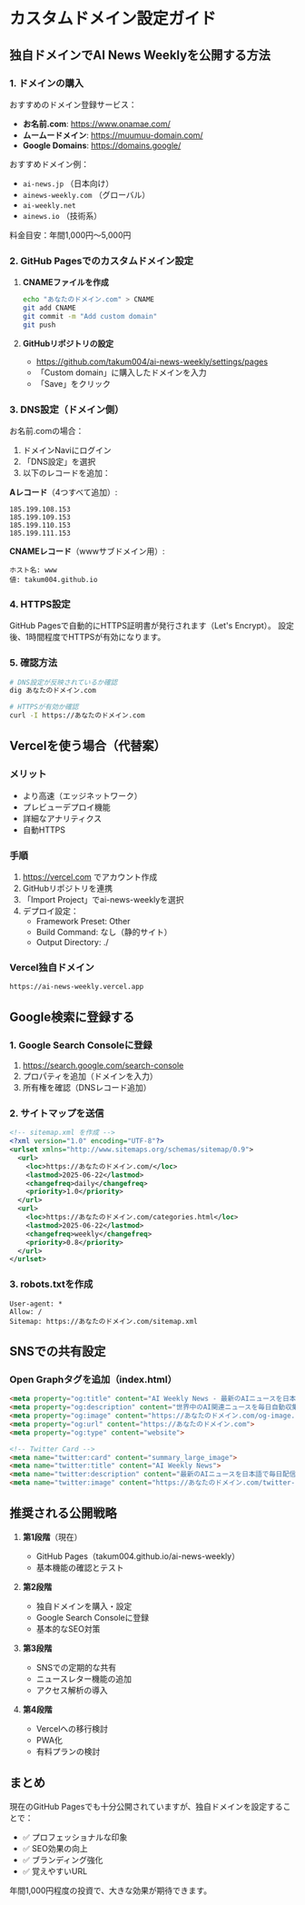 # カスタムドメイン設定ガイド

## 独自ドメインでAI News Weeklyを公開する方法

### 1. ドメインの購入

おすすめのドメイン登録サービス：
- **お名前.com**: https://www.onamae.com/
- **ムームードメイン**: https://muumuu-domain.com/
- **Google Domains**: https://domains.google/

おすすめドメイン例：
- `ai-news.jp` （日本向け）
- `ainews-weekly.com` （グローバル）
- `ai-weekly.net`
- `ainews.io` （技術系）

料金目安：年間1,000円〜5,000円

### 2. GitHub Pagesでのカスタムドメイン設定

1. **CNAMEファイルを作成**
   ```bash
   echo "あなたのドメイン.com" > CNAME
   git add CNAME
   git commit -m "Add custom domain"
   git push
   ```

2. **GitHubリポジトリの設定**
   - https://github.com/takum004/ai-news-weekly/settings/pages
   - 「Custom domain」に購入したドメインを入力
   - 「Save」をクリック

### 3. DNS設定（ドメイン側）

お名前.comの場合：
1. ドメインNaviにログイン
2. 「DNS設定」を選択
3. 以下のレコードを追加：

**Aレコード**（4つすべて追加）:
```
185.199.108.153
185.199.109.153
185.199.110.153
185.199.111.153
```

**CNAMEレコード**（wwwサブドメイン用）:
```
ホスト名: www
値: takum004.github.io
```

### 4. HTTPS設定

GitHub Pagesで自動的にHTTPS証明書が発行されます（Let's Encrypt）。
設定後、1時間程度でHTTPSが有効になります。

### 5. 確認方法

```bash
# DNS設定が反映されているか確認
dig あなたのドメイン.com

# HTTPSが有効か確認
curl -I https://あなたのドメイン.com
```

## Vercelを使う場合（代替案）

### メリット
- より高速（エッジネットワーク）
- プレビューデプロイ機能
- 詳細なアナリティクス
- 自動HTTPS

### 手順
1. https://vercel.com でアカウント作成
2. GitHubリポジトリを連携
3. 「Import Project」でai-news-weeklyを選択
4. デプロイ設定：
   - Framework Preset: Other
   - Build Command: なし（静的サイト）
   - Output Directory: ./

### Vercel独自ドメイン
```
https://ai-news-weekly.vercel.app
```

## Google検索に登録する

### 1. Google Search Consoleに登録
1. https://search.google.com/search-console
2. プロパティを追加（ドメインを入力）
3. 所有権を確認（DNSレコード追加）

### 2. サイトマップを送信
```xml
<!-- sitemap.xml を作成 -->
<?xml version="1.0" encoding="UTF-8"?>
<urlset xmlns="http://www.sitemaps.org/schemas/sitemap/0.9">
  <url>
    <loc>https://あなたのドメイン.com/</loc>
    <lastmod>2025-06-22</lastmod>
    <changefreq>daily</changefreq>
    <priority>1.0</priority>
  </url>
  <url>
    <loc>https://あなたのドメイン.com/categories.html</loc>
    <lastmod>2025-06-22</lastmod>
    <changefreq>weekly</changefreq>
    <priority>0.8</priority>
  </url>
</urlset>
```

### 3. robots.txtを作成
```
User-agent: *
Allow: /
Sitemap: https://あなたのドメイン.com/sitemap.xml
```

## SNSでの共有設定

### Open Graphタグを追加（index.html）
```html
<meta property="og:title" content="AI Weekly News - 最新のAIニュースを日本語で">
<meta property="og:description" content="世界中のAI関連ニュースを毎日自動収集・翻訳してお届け">
<meta property="og:image" content="https://あなたのドメイン.com/og-image.png">
<meta property="og:url" content="https://あなたのドメイン.com">
<meta property="og:type" content="website">

<!-- Twitter Card -->
<meta name="twitter:card" content="summary_large_image">
<meta name="twitter:title" content="AI Weekly News">
<meta name="twitter:description" content="最新のAIニュースを日本語で毎日配信">
<meta name="twitter:image" content="https://あなたのドメイン.com/twitter-card.png">
```

## 推奨される公開戦略

1. **第1段階**（現在）
   - GitHub Pages（takum004.github.io/ai-news-weekly）
   - 基本機能の確認とテスト

2. **第2段階**
   - 独自ドメインを購入・設定
   - Google Search Consoleに登録
   - 基本的なSEO対策

3. **第3段階**
   - SNSでの定期的な共有
   - ニュースレター機能の追加
   - アクセス解析の導入

4. **第4段階**
   - Vercelへの移行検討
   - PWA化
   - 有料プランの検討

## まとめ

現在のGitHub Pagesでも十分公開されていますが、独自ドメインを設定することで：
- ✅ プロフェッショナルな印象
- ✅ SEO効果の向上
- ✅ ブランディング強化
- ✅ 覚えやすいURL

年間1,000円程度の投資で、大きな効果が期待できます。
